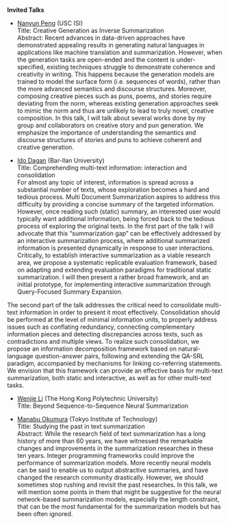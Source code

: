 **Invited Talks** 

* <a href="https://violetpeng.github.io/">Nanyun Peng</a> (USC ISI) <br>
Title: Creative Generation as Inverse Summarization <br>
Abstract: Recent advances in data-driven approaches have demonstrated appealing results in generating natural languages in applications like machine translation and summarization.  However, when the generation tasks are open-ended and the content is under-specified, existing techniques struggle to demonstrate coherence and creativity in writing. This happens because the generation models are trained to model the surface form (i.e. sequences of words), rather than the more advanced semantics and discourse structures.  Moreover, composing creative pieces such as puns, poems, and stories require deviating from the norm, whereas existing generation approaches seek to mimic the norm and thus are unlikely to lead to truly novel, creative composition.  In this talk, I will talk about several works done by my group and collaborators on creative story and pun generation. We emphasize the importance of understanding the semantics and discourse structures of stories and puns to achieve coherent and creative generation. <br>



* <a href="http://u.cs.biu.ac.il/~dagan/">Ido Dagan</a> (Bar-Ilan University) <br>
Title: Comprehending multi-text information: interaction and consolidation <br>
For almost any topic of interest, information is spread across a
substantial number of texts, whose exploration becomes a hard and
tedious process. Multi Document Summarization aspires to address this
difficulty by providing a concise summary of the targeted information.
However, once reading such (static) summary, an interested user would
typically want additional information, being forced back to the
tedious process of exploring the original texts. In the first part of
the talk I will advocate that this “summarization gap” can be
effectively addressed by an interactive summarization process, where
additional summarized information is presented dynamically in response
to user interactions. Critically, to establish interactive
summarization as a viable research area, we propose a systematic
replicable evaluation framework, based on adapting and extending
evaluation paradigms for traditional static summarization. I will then
present a rather broad framework, and an initial prototype, for
implementing interactive summarization through Query-Focused Summary
Expansion.

The second part of the talk addresses the critical need to consolidate
multi-text information in order to present it most effectively.
Consolidation should be performed at the level of minimal information
units, to properly address issues such as conflating redundancy,
connecting complementary information pieces and detecting
discrepancies across texts, such as contradictions and multiple views.
To realize such consolidation, we propose an information decomposition
framework based on natural-language question-answer pairs, following
and extending the QA-SRL paradigm, accompanied by mechanisms for
linking co-referring statements. We envision that this framework can
provide an effective basis for multi-text summarization, both static
and interactive, as well as for other multi-text tasks. <br>

* <a href="https://www4.comp.polyu.edu.hk/~cswjli/">Wenjie Li</a> (The Hong Kong Polytechnic University) <br>
Title: Beyond Sequence-to-Sequence Neural Summarization <br>


* <a href="http://www.lr.pi.titech.ac.jp/~oku/index-e.html">Manabu Okumura</a> (Tokyo Institute of Technology) <br>
Title: Studying the past in text summarization <br>
Abstract: While the research field of text summarization has a long history of more than 60 years, we have witnessed the remarkable changes and improvements in the summarization researches in these ten years. Integer programming frameworks could improve the performance of summarization models. More recently neural models can be said to enable us to output abstractive summaries, and have changed the research community drastically. However, we should sometimes stop rushing and revisit the past researches. In this talk, we will mention some points in them that might be suggestive for the neural network-based summarization models, especially the length constraint, that can be the most fundamental for the summarization models but has been often ignored. <br>




